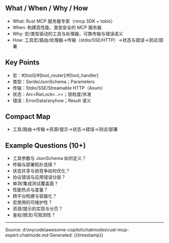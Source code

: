 ## What / When / Why / How

- What: Rust MCP 服务器专家（rmcp SDK + tokio）
- When: 构建高性能、类型安全的 MCP 服务器
- Why: 宏/类型驱动的工具与处理器，可靠传输与错误语义
- How: 工具宏/路由/处理器→传输（stdio/SSE/HTTP）→状态与错误→测试/部署

## Key Points

- 宏：#[tool]/#[tool_router]/#[tool_handler]
- 类型：Serde/JsonSchema；Parameters<T>
- 传输：Stdio/SSE/Streamable HTTP（Axum）
- 状态：Arc<RwLock<..>>；锁粒度/并发
- 错误：ErrorData/anyhow；Result 语义

## Compact Map

- 工具/路由→传输→资源/提示→状态→错误→测试/部署

## Example Questions (10+)

- 工具参数与 JsonSchema 如何定义？
- 传输与部署拓扑选择？
- 状态共享与锁竞争如何优化？
- 协议错误与应用错误分层？
- 单测/集成测试覆盖面？
- 性能热点与度量？
- 跨平台构建与容器化？
- 宏使用的可维护性？
- 资源/提示的实现与分页？
- 鉴权/限流/可观测性？

---
Source: d:\mycode\awesome-copilot\chatmodes\rust-mcp-expert.chatmode.md
Generated: {{timestamp}}
